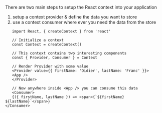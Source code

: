 
There are two main steps to setup the React context into your application 
1. setup a context provider & define the data you want to store
2. use a context consumer where ever you need the data from the store

 ```
    import React, { createContext } from 'react'

    // Initialize a context
    const Context = createContext()

    // This context contains two interesting components
    const { Provider, Consumer } = Context

    // Render Provider with some value
    <Provider value={{ firstName: 'Didier', lastName: 'Franc' }}>
    <App />
    </Provider>
        
    // Now anywhere inside <App /> you can consume this data
    <Consumer>
    {({ firstName, lastName }) => <span>{`${firstName} ${lastName}`</span>}
</Consumer>

```